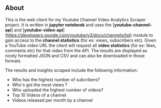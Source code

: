 
## About

This is the web client for my Youtube Channel Video Analytics Scraper project. It is written in **jupyter notebook** and uses the [**youtube-channel-api**] and [**youtube-video-api**] (https://developers.google.com/youtube/v3/docs/channels/list) module to gain access to the **channel statistics** (for ex: views, subscribers etc).
Given a YouTube video URL the client will request all **video statistics** (for ex: likes, comments etc) for that video from the API. The results are displayed as nicely formatted JSON and CSV and can also be downloaded in those formats.

The results and insights scraped include the following information:

- Who has the highest number of subcribers?
- Who's got the most views ?
- Who uploaded the highest number of videos?
- Top 10 Videos of a channel
- Videos released per month by a channel

